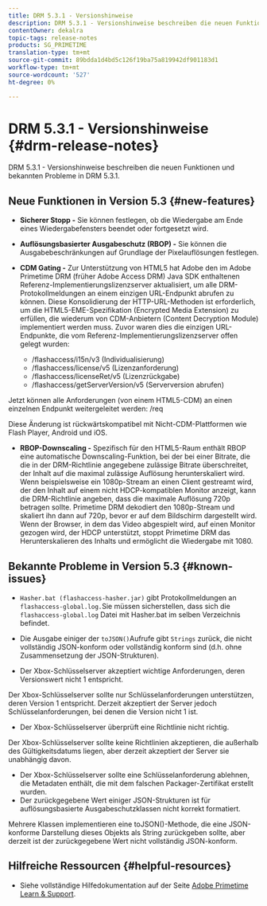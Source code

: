 ```yaml
---
title: DRM 5.3.1 - Versionshinweise
description: DRM 5.3.1 - Versionshinweise beschreiben die neuen Funktionen und bekannten Probleme in DRM 5.3.1.
contentOwner: dekalra
topic-tags: release-notes
products: SG_PRIMETIME
translation-type: tm+mt
source-git-commit: 89bdda1d4bd5c126f19ba75a819942df901183d1
workflow-type: tm+mt
source-wordcount: '527'
ht-degree: 0%

---
```



# DRM 5.3.1 - Versionshinweise {#drm-release-notes}

DRM 5.3.1 - Versionshinweise beschreiben die neuen Funktionen und bekannten Probleme in DRM 5.3.1.

## Neue Funktionen in Version 5.3 {#new-features}

* **Sicherer Stopp -** Sie können festlegen, ob die Wiedergabe am Ende eines Wiedergabefensters beendet oder fortgesetzt wird.
* **Auflösungsbasierter Ausgabeschutz (RBOP) -** Sie können die Ausgabebeschränkungen auf Grundlage der Pixelauflösungen festlegen.
* **CDM Gating -** Zur Unterstützung von HTML5 hat Adobe den im Adobe Primetime DRM (früher Adobe Access DRM) Java SDK enthaltenen Referenz-Implementierungslizenzserver aktualisiert, um alle DRM-Protokollmeldungen an einem einzigen URL-Endpunkt abrufen zu können. Diese Konsolidierung der HTTP-URL-Methoden ist erforderlich, um die HTML5-EME-Spezifikation (Encrypted Media Extension) zu erfüllen, die wiederum von CDM-Anbietern (Content Decryption Module) implementiert werden muss. Zuvor waren dies die einzigen URL-Endpunkte, die vom Referenz-Implementierungslizenzserver offen gelegt wurden:

   * /flashaccess/i15n/v3 (Individualisierung)
   * /flashaccess/license/v5 (Lizenzanforderung)
   * /flashaccess/licenseRet/v5 (Lizenzrückgabe)
   * /flashaccess/getServerVersion/v5 (Serverversion abrufen)

Jetzt können alle Anforderungen (von einem HTML5-CDM) an einen einzelnen Endpunkt weitergeleitet werden: /req

Diese Änderung ist rückwärtskompatibel mit Nicht-CDM-Plattformen wie Flash Player, Android und iOS.

* **RBOP-Downscaling -** Spezifisch für den HTML5-Raum enthält RBOP eine automatische Downscaling-Funktion, bei der bei einer Bitrate, die die in der DRM-Richtlinie angegebene zulässige Bitrate überschreitet, der Inhalt auf die maximal zulässige Auflösung herunterskaliert wird. Wenn beispielsweise ein 1080p-Stream an einen Client gestreamt wird, der den Inhalt auf einem nicht HDCP-kompatiblen Monitor anzeigt, kann die DRM-Richtlinie angeben, dass die maximale Auflösung 720p betragen sollte. Primetime DRM dekodiert den 1080p-Stream und skaliert ihn dann auf 720p, bevor er auf dem Bildschirm dargestellt wird. Wenn der Browser, in dem das Video abgespielt wird, auf einen Monitor gezogen wird, der HDCP unterstützt, stoppt Primetime DRM das Herunterskalieren des Inhalts und ermöglicht die Wiedergabe mit 1080.

## Bekannte Probleme in Version 5.3 {#known-issues}

* `Hasher.bat (flashaccess-hasher.jar)` gibt Protokollmeldungen an  `flashaccess-global.log.`Sie müssen sicherstellen, dass sich die  `flashaccess-global.log` Datei mit Hasher.bat im selben Verzeichnis befindet.

* Die Ausgabe einiger der `toJSON()`Aufrufe gibt `Strings` zurück, die nicht vollständig JSON-konform oder vollständig konform sind (d.h. ohne Zusammensetzung der JSON-Strukturen).

* Der Xbox-Schlüsselserver akzeptiert wichtige Anforderungen, deren Versionswert nicht 1 entspricht.

Der Xbox-Schlüsselserver sollte nur Schlüsselanforderungen unterstützen, deren Version 1 entspricht. Derzeit akzeptiert der Server jedoch Schlüsselanforderungen, bei denen die Version nicht 1 ist.

* Der Xbox-Schlüsselserver überprüft eine Richtlinie nicht richtig.

Der Xbox-Schlüsselserver sollte keine Richtlinien akzeptieren, die außerhalb des Gültigkeitsdatums liegen, aber derzeit akzeptiert der Server sie unabhängig davon.

* Der Xbox-Schlüsselserver sollte eine Schlüsselanforderung ablehnen, die Metadaten enthält, die mit dem falschen Packager-Zertifikat erstellt wurden.
* Der zurückgegebene Wert einiger JSON-Strukturen ist für auflösungsbasierte Ausgabeschutzklassen nicht korrekt formatiert.

Mehrere Klassen implementieren eine toJSON()-Methode, die eine JSON-konforme Darstellung dieses Objekts als String zurückgeben sollte, aber derzeit ist der zurückgegebene Wert nicht vollständig JSON-konform.

## Hilfreiche Ressourcen {#helpful-resources}

* Siehe vollständige Hilfedokumentation auf der Seite [Adobe Primetime Learn &amp; Support](https://helpx.adobe.com/support/primetime.html).
